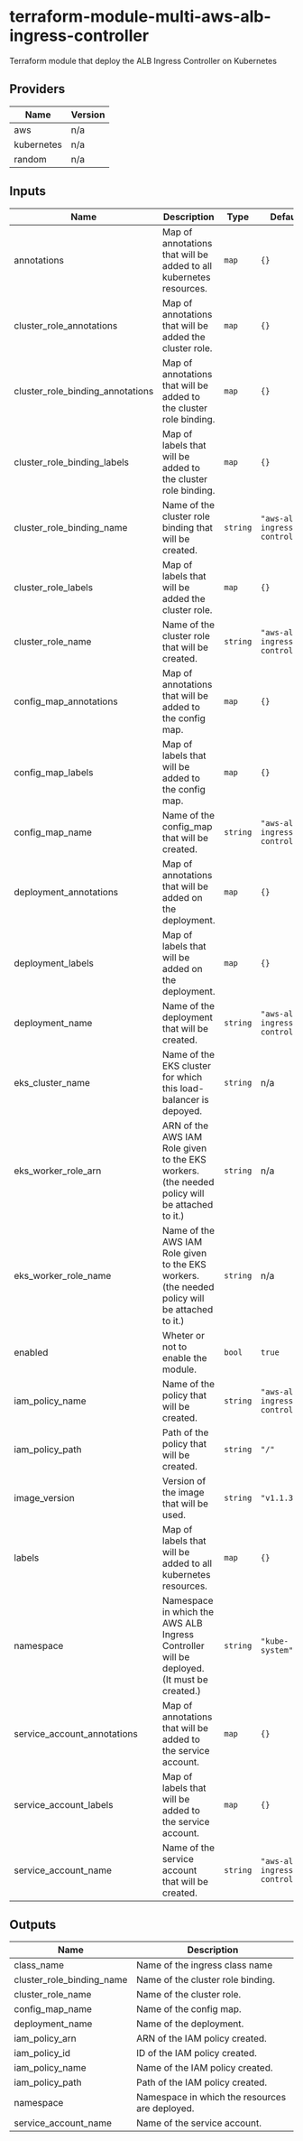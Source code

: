 # terraform-module-multi-aws-alb-ingress-controller

Terraform module that deploy the ALB Ingress Controller on Kubernetes

<!-- BEGINNING OF PRE-COMMIT-TERRAFORM DOCS HOOK -->
## Providers

| Name | Version |
|------|---------|
| aws | n/a |
| kubernetes | n/a |
| random | n/a |

## Inputs

| Name | Description | Type | Default | Required |
|------|-------------|------|---------|:-----:|
| annotations | Map of annotations that will be added to all kubernetes resources. | `map` | `{}` | no |
| cluster\_role\_annotations | Map of annotations that will be added the cluster role. | `map` | `{}` | no |
| cluster\_role\_binding\_annotations | Map of annotations that will be added to the cluster role binding. | `map` | `{}` | no |
| cluster\_role\_binding\_labels | Map of labels that will be added to the cluster role binding. | `map` | `{}` | no |
| cluster\_role\_binding\_name | Name of the cluster role binding that will be created. | `string` | `"aws-alb-ingress-controller"` | no |
| cluster\_role\_labels | Map of labels that will be added the cluster role. | `map` | `{}` | no |
| cluster\_role\_name | Name of the cluster role that will be created. | `string` | `"aws-alb-ingress-controller"` | no |
| config\_map\_annotations | Map of annotations that will be added to the config map. | `map` | `{}` | no |
| config\_map\_labels | Map of labels that will be added to the config map. | `map` | `{}` | no |
| config\_map\_name | Name of the config\_map that will be created. | `string` | `"aws-alb-ingress-controller"` | no |
| deployment\_annotations | Map of annotations that will be added on the deployment. | `map` | `{}` | no |
| deployment\_labels | Map of labels that will be added on the deployment. | `map` | `{}` | no |
| deployment\_name | Name of the deployment that will be created. | `string` | `"aws-alb-ingress-controller"` | no |
| eks\_cluster\_name | Name of the EKS cluster for which this load-balancer is depoyed. | `string` | n/a | yes |
| eks\_worker\_role\_arn | ARN of the AWS IAM Role given to the EKS workers. (the needed policy will be attached to it.) | `string` | n/a | yes |
| eks\_worker\_role\_name | Name of the AWS IAM Role given to the EKS workers. (the needed policy will be attached to it.) | `string` | n/a | yes |
| enabled | Wheter or not to enable the module. | `bool` | `true` | no |
| iam\_policy\_name | Name of the policy that will be created. | `string` | `"aws-alb-ingress-controller"` | no |
| iam\_policy\_path | Path of the policy that will be created. | `string` | `"/"` | no |
| image\_version | Version of the image that will be used. | `string` | `"v1.1.3"` | no |
| labels | Map of labels that will be added to all kubernetes resources. | `map` | `{}` | no |
| namespace | Namespace in which the AWS ALB Ingress Controller will be deployed. (It must be created.) | `string` | `"kube-system"` | no |
| service\_account\_annotations | Map of annotations that will be added to the service account. | `map` | `{}` | no |
| service\_account\_labels | Map of labels that will be added to the service account. | `map` | `{}` | no |
| service\_account\_name | Name of the service account that will be created. | `string` | `"aws-alb-ingress-controller"` | no |

## Outputs

| Name | Description |
|------|-------------|
| class\_name | Name of the ingress class name |
| cluster\_role\_binding\_name | Name of the cluster role binding. |
| cluster\_role\_name | Name of the cluster role. |
| config\_map\_name | Name of the config map. |
| deployment\_name | Name of the deployment. |
| iam\_policy\_arn | ARN of the IAM policy created. |
| iam\_policy\_id | ID of the IAM policy created. |
| iam\_policy\_name | Name of the IAM policy created. |
| iam\_policy\_path | Path of the IAM policy created. |
| namespace | Namespace in which the resources are deployed. |
| service\_account\_name | Name of the service account. |

<!-- END OF PRE-COMMIT-TERRAFORM DOCS HOOK -->
